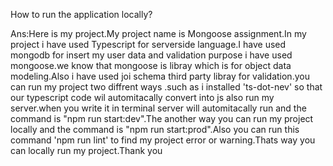How to run the application locally?

Ans:Here is my project.My project name is Mongoose assignment.In my project i have used Typescript for serverside language.I have used mongodb for insert my user data and validation purpose i have used mongoose.we know that mongoose is libray which is for object data modeling.Also i have used joi schema third party libray for validation.you can run my project two diffrent ways .such as i installed 'ts-dot-nev' so that our typescript code wil automitacally convert into js also run my server.when you write it in terminal server will automitacally run and the command is "npm run start:dev".The another way you can run my project locally and the command is "npm run start:prod".Also you can run this command 'npm run lint' to find my project error or warning.Thats way you can locally run my project.Thank you

